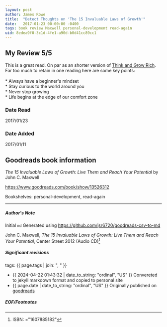 ```yaml
---
layout: post
author: James Rowe
title:  "Detect Thoughts on 'The 15 Invaluable Laws of Growth'"
date:   2017-01-23 00:00:00 -0400
tags: book review Maxwell personal-development read-again
uid: 8edea9f0-3c1d-4fe1-a90d-b0d41cc89cc1
---
```


<!-- highly dependent on how you personally use jekyll templates, and how you want this to show up -->
<!-- escape any jekyll keys with double brackets -->

## My Review 5/5

This is a great read. On par as an shorter version of [Think and Grow Rich](https://www.goodreads.com/book/show/30186948). Far too much to retain in one reading here are some key points:<br/><br/>* Always have a beginner's mindset<br/>* Stay curious to the world around you<br/>* Never stop growing<br/>* Life begins at the edge of our comfort zone

### Date Read
2017/01/23

### Date Added
2017/01/11

## Goodreads book information

*The 15 Invaluable Laws of Growth: Live Them and Reach Your Potential* by John C. Maxwell

https://www.goodreads.com/book/show/13526312

Bookshelves: personal-development, read-again

---

##### Author's Note

Initial `md` Generated using https://github.com/jsr6720/goodreads-csv-to-md

John C. Maxwell, *The 15 Invaluable Laws of Growth: Live Them and Reach Your Potential*,  Center Street 2012 (Audio CD)[^1]

##### Significant revisions

tags: {{ page.tags | join: ", " }} <!-- todo move this somewhere -->

- {{ 2024-04-22 01:43:32 | date_to_string: "ordinal", "US" }} Convereted to jekyll markdown format and copied to personal site
- {{ page.date | date_to_string: "ordinal", "US" }} Originally published on [goodreads](https://www.goodreads.com)

##### EOF/Footnotes

[^1]: ISBN: ="1607885182"